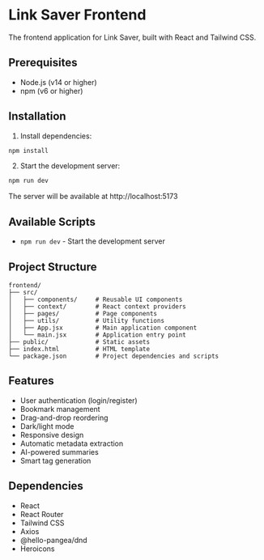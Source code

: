 # Link Saver Frontend

The frontend application for Link Saver, built with React and Tailwind CSS.

## Prerequisites

- Node.js (v14 or higher)
- npm (v6 or higher)





## Installation

1. Install dependencies:
```bash
npm install
```

2. Start the development server:
```bash
npm run dev
```

The server will be available at http://localhost:5173

## Available Scripts

- `npm run dev` - Start the development server

## Project Structure

```
frontend/
├── src/
│   ├── components/     # Reusable UI components
│   ├── context/        # React context providers
│   ├── pages/          # Page components
│   ├── utils/          # Utility functions
│   ├── App.jsx         # Main application component
│   └── main.jsx        # Application entry point
├── public/             # Static assets
├── index.html          # HTML template
└── package.json        # Project dependencies and scripts
```

## Features

- User authentication (login/register)
- Bookmark management
- Drag-and-drop reordering
- Dark/light mode
- Responsive design
- Automatic metadata extraction
- AI-powered summaries
- Smart tag generation

## Dependencies

- React
- React Router
- Tailwind CSS
- Axios
- @hello-pangea/dnd
- Heroicons

